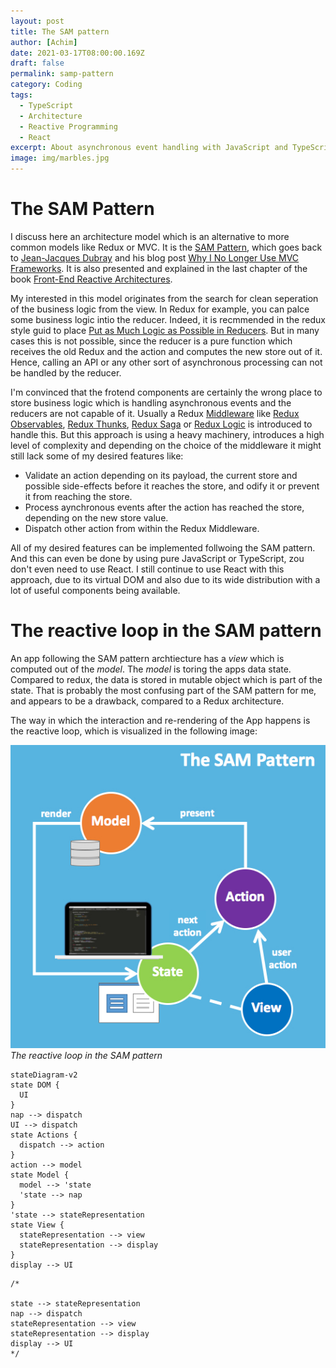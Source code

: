 ```yaml
---
layout: post
title: The SAM pattern
author: [Achim]
date: 2021-03-17T08:00:00.169Z
draft: false
permalink: samp-pattern
category: Coding
tags:
  - TypeScript
  - Architecture
  - Reactive Programming
  - React
excerpt: About asynchronous event handling with JavaScript and TypeScript. I'm showcasing the potential of rxjs with a very first and simple example which implements drag and drop.
image: img/marbles.jpg
---
```


# The SAM Pattern

I discuss here an architecture model which is an alternative to more common models like Redux or MVC. It is the [SAM Pattern](http://sam.js.org/), which goes back to [Jean-Jacques Dubray](https://github.com/jdubray) and his blog post [Why I No Longer Use MVC Frameworks](https://www.infoq.com/articles/no-more-mvc-frameworks/). It is also presented and explained in the last chapter of the book [Front-End Reactive Architectures](https://www.springer.com/de/book/9781484231791).

My interested in this model originates from the search for clean seperation of the business logic from the view. In Redux for example, you can palce some business logic intio the reducer. Indeed, it is recmmended in the redux style guid to place [Put as Much Logic as Possible in Reducers](https://redux.js.org/style-guide/style-guide#put-as-much-logic-as-possible-in-reducers). But in many cases this is not possible, since the reducer is a pure function which receives the old Redux and the action and computes the new store out of it. Hence, calling an API or any other sort of asynchronous processing can not be handled by the reducer. 

I'm convinced that the frotend components are certainly the wrong place to store business logic which is handling asynchronous events and the reducers are not capable of it. Usually a Redux [Middleware](https://redux.js.org/tutorials/fundamentals/part-4-store#middleware) like [Redux Observables](https://redux-observable.js.org/), [Redux Thunks](https://github.com/reduxjs/redux-thunk), [Redux Saga](https://github.com/reduxjs/redux-thunk) or [Redux Logic](https://github.com/jeffbski/redux-logic) is introduced to handle this. But this approach is using a heavy machinery, introduces a high level of complexity and depending on the choice of the middleware it might still lack some of my desired features like:

* Validate an action depending on its payload, the current store and possible side-effects before it reaches the store, and odify it or prevent it from reaching the store.
* Process aynchronous events after the action has reached the store, depending on the new store value.
* Dispatch other action from within the Redux Middleware.

All of my desired features can be implemented follwoing the SAM pattern. And this can even be done by using pure JavaScript or TypeScript, zou don't even need to use React. I still continue to use React with this approach, due to its virtual DOM and also due to its wide distribution with a lot of useful components being available.

# The reactive loop in the SAM pattern

An app following the SAM pattern archtiecture has a *view* which is computed out of the *model*. The *model* is toring the apps data state. Compared to redux, the data is stored in mutable object which is part of the state. That is probably the most confusing part of the SAM pattern for me, and appears to be a drawback, compared to a Redux architecture.

The way in which the interaction and re-rendering of the App happens is the reactive loop, which is visualized in the following image:


![sam-loop.jpg](img/sam-loop.jpg)_The reactive loop in the SAM pattern_



```mermaid
stateDiagram-v2
state DOM {
  UI
}
nap --> dispatch
UI --> dispatch
state Actions {
  dispatch --> action
}
action --> model
state Model {
  model --> 'state
  'state --> nap
}
'state --> stateRepresentation
state View {
  stateRepresentation --> view
  stateRepresentation --> display
}
display --> UI

```

    /*
    
    state --> stateRepresentation
    nap --> dispatch
    stateRepresentation --> view
    stateRepresentation --> display
    display --> UI
    */
